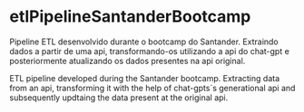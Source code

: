 # etlPipelineSantanderBootcamp
Pipeline ETL desenvolvido durante o bootcamp do Santander. Extraindo dados a partir de uma api, transformando-os utilizando a api do chat-gpt e posteriormente atualizando os dados presentes na api original.

ETL pipeline developed during the Santander bootcamp. Extracting data from an api, transforming it with the help of chat-gpts´s generational api and subsequently updtaing the data present at the original api.
